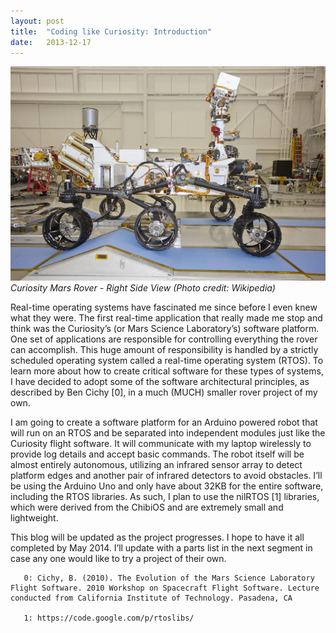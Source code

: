 ```yaml
---
layout: post
title:  "Coding like Curiosity: Introduction"
date:   2013-12-17
---
```


![image](/assets/mars_rover.jpg)
*Curiosity Mars Rover - Right Side View (Photo credit: Wikipedia)*

Real-time operating systems have fascinated me since before I even knew what they were. The first real-time application that really made me stop and think was the Curiosity’s (or Mars Science Laboratory’s) software platform. One set of applications are responsible for controlling everything the rover can accomplish. This huge amount of responsibility is handled by a strictly scheduled operating system called a real-time operating system (RTOS). To learn more about how to create critical software for these types of systems, I have decided to adopt some of the software architectural principles, as described by Ben Cichy [0], in a much (MUCH) smaller rover project of my own.

I am going to create a software platform for an Arduino powered robot that will run on an RTOS and be separated into independent modules just like the Curiosity flight software. It will communicate with my laptop wirelessly to provide log details and accept basic commands. The robot itself will be almost entirely autonomous, utilizing an infrared sensor array to detect platform edges and another pair of infrared detectors to avoid obstacles. I’ll be using the Arduino Uno and only have about 32KB for the entire software, including the RTOS libraries. As such, I plan to use the nilRTOS [1] libraries, which were derived from the ChibiOS and are extremely small and lightweight.

This blog will be updated as the project progresses. I hope to have it all completed by May 2014. I’ll update with a parts list in the next segment in case any one would like to try a project of their own.

       0: Cichy, B. (2010). The Evolution of the Mars Science Laboratory Flight Software. 2010 Workshop on Spacecraft Flight Software. Lecture conducted from California Institute of Technology. Pasadena, CA

       1: https://code.google.com/p/rtoslibs/
